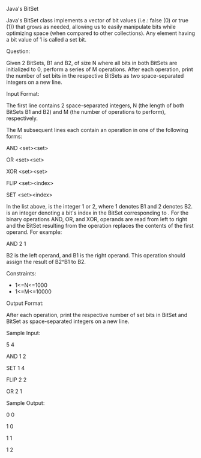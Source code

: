 Java's BitSet

Java's BitSet class implements a vector of bit values (i.e.: false (0) or true (1)) that grows as needed, 
allowing us to easily manipulate bits while optimizing space (when compared to other collections). 
Any element having a bit value of 1 is called a set bit.

Question:

Given 2 BitSets, B1 and B2, of size N where all bits in both BitSets are initialized to 0, 
perform a series of M operations. After each operation, print the number of set bits 
in the respective BitSets as two space-separated integers on a new line.

Input Format:

The first line contains 2 space-separated integers, N (the length of both BitSets B1 and B2) 
and M (the number of operations to perform), respectively. 

The M subsequent lines each contain an operation in one of the following forms:

AND \<set>\<set>
  
OR \<set>\<set>
  
XOR \<set>\<set>
  
FLIP \<set>\<index>
  
SET \<set>\<index>
  
In the list above, <set> is the integer 1 or 2, where 1 denotes B1 and 2 denotes B2. 
<index> is an integer denoting a bit's index in the BitSet corresponding to <set>.
For the binary operations AND, OR, and XOR, operands are read from left to right and the BitSet resulting 
from the operation replaces the contents of the first operand. For example:
  
AND 2 1
  
B2 is the left operand, and B1 is the right operand. This operation should assign the result of B2^B1 to B2.
  
Constraints:
* 1<=N<=1000
* 1<=M<=10000

Output Format:

After each operation, print the respective number of set bits in BitSet  and BitSet 
as space-separated integers on a new line.

Sample Input:

5 4

AND 1 2

SET 1 4

FLIP 2 2

OR 2 1

Sample Output:

0 0

1 0

1 1

1 2
  
